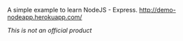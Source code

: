 A simple example to learn NodeJS - Express. <http://demo-nodeapp.herokuapp.com/>

*This is not an official product*
